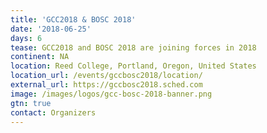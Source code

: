 ```yaml
---
title: 'GCC2018 & BOSC 2018'
date: '2018-06-25'
days: 6
tease: GCC2018 and BOSC 2018 are joining forces in 2018
continent: NA
location: Reed College, Portland, Oregon, United States
location_url: /events/gccbosc2018/location/
external_url: https://gccbosc2018.sched.com
image: /images/logos/gcc-bosc-2018-banner.png
gtn: true
contact: Organizers
---
```

